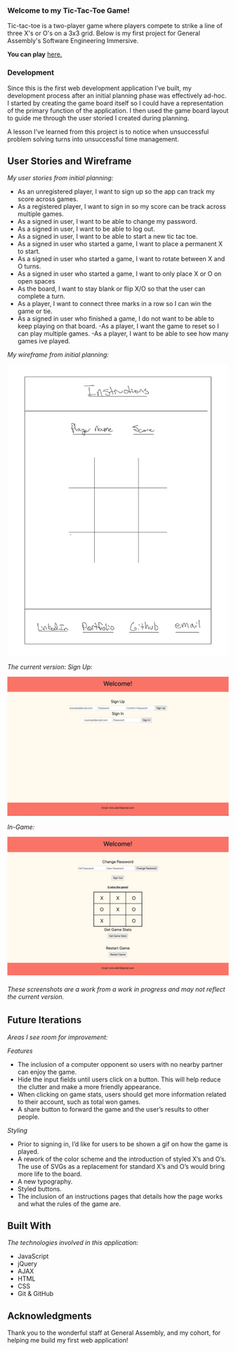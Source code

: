 ### Welcome to my Tic-Tac-Toe Game!

Tic-tac-toe is a two-player game where players compete to strike a line of three X's or O's on a 3x3 grid. Below is my first project for General Assembly's Software Engineering Immersive.

**You can play** [here.](https://nicksolie.github.io/tiktactoe/)

### Development

Since this is the first web development application I’ve built, my development process after an initial planning phase was effectively ad-hoc. I started by creating the game board itself so I could have a representation of the primary function of the application. I then used the game board layout to guide me through the user storied I created during planning.

A lesson I’ve learned from this project is to notice when unsuccessful problem solving turns into unsuccessful time management.

## User Stories and Wireframe

*My user stories from initial planning:*
- As an unregistered player, I want to sign up so the app can track my score across games.
- As a registered player, I want to sign in so my score can be track across multiple games.
- As a signed in user, I want to be able to change my password.
- As a signed in user, I want to be able to log out.
- As a signed in user, I want to be able to start a new tic tac toe.
- As a signed in user who started a game, I want to place a permanent X to start.
- As a signed in user who started a game, I want to rotate between X and O turns.
- As a signed in user who started a game, I want to only place X or O on open spaces
- As the board, I want to stay blank or flip X/O so that the user can complete a turn.
- As a player, I want to connect three marks in a row so I can win the game or tie.
- As a signed in user who finished a game, I do not want to be able to keep playing on that board.
-As a player, I want the game to reset so I can play multiple games.
-As a player, I want to be able to see how many games ive played.



*My wireframe from initial planning:*

![](assets/images/TTT%20wireframe.jpeg "My Wireframe")

*The current version:*
*Sign Up:*

![](assets/images/tic-tac-toe%20sign-up%20screenshot.png "Sign Up Page")


*In-Game:*

![](assets/images/tic-tac-toe%20in-game%20screenshot.png "In-Game")
###### These screenshots are a work from a work in progress and may not reflect the current version.



## Future Iterations

*Areas I see room for improvement:*

*Features*
- The inclusion of a computer opponent so users with no nearby partner can enjoy the game.
- Hide the input fields until users click on a button. This will help reduce the clutter and make a more friendly appearance.
- When clicking on game stats, users should get more information related to their account, such as total won games.
- A share button to forward the game and the user’s results to other people.

*Styling*
- Prior to signing in, I’d like for users to be shown a gif on how the game is played.
- A rework of the color scheme and the introduction of styled X’s and O’s. The use of SVGs as a replacement for standard X’s and O’s would bring more life to the board.
- A new typography.
- Styled buttons.
- The inclusion of an instructions pages that details how the page works and what the rules of the game are.

## Built With

*The technologies involved in this application:*
- JavaScript
- jQuery
- AJAX
- HTML
- CSS
- Git & GitHub


## Acknowledgments

Thank you to the wonderful staff at General Assembly, and my cohort, for helping me build my first web application!
